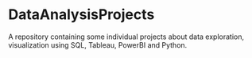 # DataAnalysisProjects
A repository containing some individual projects about data exploration, visualization using SQL, Tableau, PowerBI and Python.
